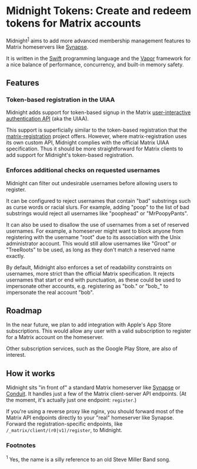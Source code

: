 # Midnight Tokens: Create and redeem tokens for Matrix accounts

Midnight<sup>[1](#footnote1)</sup> aims to add more advanced membership management features to
Matrix homeservers like [Synapse](https://github.com/matrix-org/synapse).

It is written in the [Swift](https://www.swift.org/) programming language and
the [Vapor](https://vapor.codes/) framework for a nice balance of performance,
concurrency, and built-in memory safety.

## Features

### Token-based registration in the UIAA
Midnight adds support for token-based signup in the Matrix
[user-interactive authentication API](https://matrix.org/docs/spec/client_server/r0.6.1#id184) (aka the UIAA).

This support is superficially similar to the token-based registration that the
[matrix-registration](https://github.com/ZerataX/matrix-registration) project offers.
However, where matrix-registration uses its own custom API, Midnight complies with
the official Matrix UIAA specification.
Thus it should be more straightforward for Matrix clients to add support for Midnight's
token-based registration.

### Enforces additional checks on requested usernames
Midnight can filter out undesirable usernames before allowing users to register.

It can be configured to reject usernames that contain "bad" substrings such as curse words
or racial slurs.
For example, adding "poop" to the list of bad substrings would reject all usernames like
"poophead" or "MrPoopyPants".

It can also be used to disallow the use of usernames from a set of reserved usernames.
For example, a homeserver might want to block anyone from registering with the username
"root" due to its association with the Unix administrator account.
This would still allow usernames like "Groot" or "TreeRoots" to be used, as long as they don't
match a reserved name exactly.

By default, Midnight also enforces a set of readability constraints on usernames, more strict
than the official Matrix specification.
It rejects usernames that start or end with punctuation, as these could be used to impersonate
other accounts, e.g. registering as "bob." or "bob_" to impersonate the real account "bob".

## Roadmap
In the near future, we plan to add integration with Apple's App Store subscriptions.
This would allow any user with a valid subscription to register for a Matrix account on the
homeserver.

Other subscription services, such as the Google Play Store, are also of interest.

## How it works
Midnight sits "in front of" a standard Matrix homeserver like [Synapse](https://github.com/matrix-org/synapse)
or [Conduit](https://conduit.rs/).
It handles just a few of the Matrix client-server API endpoints.
(At the moment, it's actually just one endpoint: `register`.)

If you're using a reverse proxy like nginx, you should forward most of the Matrix
API endpoints directly to your "real" homeserver like Synapse.  Forward the
registration-specific endpoints, like `/_matrix/client/(r0|v1)/register`, to Midnight.

### Footnotes
<a name="footnote1"><sup>1</sup></a> Yes, the name is a silly reference to an old Steve Miller Band song.
